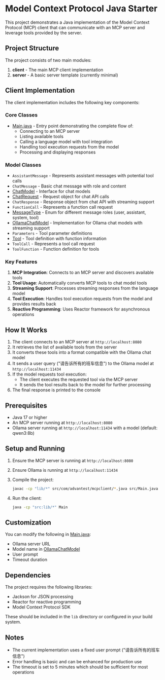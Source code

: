 # Model Context Protocol Java Starter

This project demonstrates a Java implementation of the Model Context Protocol (MCP) client that can communicate with an MCP server and leverage tools provided by the server.

## Project Structure

The project consists of two main modules:

1. **client** - The main MCP client implementation
2. **server** - A basic server template (currently minimal)

## Client Implementation

The client implementation includes the following key components:

### Core Classes

- [Main.java](file://D:\AI\mcp\java-mcp-starter\client\src\Main.java) - Entry point demonstrating the complete flow of:
    - Connecting to an MCP server
    - Listing available tools
    - Calling a language model with tool integration
    - Handling tool execution requests from the model
    - Processing and displaying responses

### Model Classes

- `AssistantMessage` - Represents assistant messages with potential tool calls
- `ChatMessage` - Basic chat message with role and content
- [ChatModel](file://D:\AI\mcp\java-mcp-starter\client\src\com\advantest\mcpclient\ChatModel.java#L6-L7) - Interface for chat models
- [ChatRequest](file://D:\AI\mcp\java-mcp-starter\client\src\com\advantest\mcpclient\ChatRequest.java#L9-L70) - Request object for chat API calls
- `ChatResponse` - Response object from chat API with streaming support
- `FunctionCall` - Represents a function call request
- [MessageType](file://D:\AI\mcp\java-mcp-starter\client\src\com\advantest\mcpclient\MessageType.java#L5-L31) - Enum for different message roles (user, assistant, system, tool)
- [OllamaChatModel](file://D:\AI\mcp\java-mcp-starter\client\src\com\advantest\mcpclient\OllamaChatModel.java#L22-L154) - Implementation for Ollama chat models with streaming support
- `Parameters` - Tool parameter definitions
- [Tool](file://io\modelcontextprotocol\spec\McpSchema.java#L573-L587) - Tool definition with function information
- `ToolCall` - Represents a tool call request
- `ToolFunction` - Function definition for tools

### Key Features

1. **MCP Integration**: Connects to an MCP server and discovers available tools
2. **Tool Usage**: Automatically converts MCP tools to chat model tools
3. **Streaming Support**: Processes streaming responses from the language model
4. **Tool Execution**: Handles tool execution requests from the model and provides results back
5. **Reactive Programming**: Uses Reactor framework for asynchronous operations

## How It Works

1. The client connects to an MCP server at `http://localhost:8080`
2. It retrieves the list of available tools from the server
3. It converts these tools into a format compatible with the Ollama chat model
4. It sends a user query ("请告诉所有的班车信息") to the Ollama model at `http://localhost:11434`
5. If the model requests tool execution:
    - The client executes the requested tool via the MCP server
    - It sends the tool results back to the model for further processing
6. The final response is printed to the console

## Prerequisites

- Java 17 or higher
- An MCP server running at `http://localhost:8080`
- Ollama server running at `http://localhost:11434` with a model (default: qwen3:8b)

## Setup and Running

1. Ensure the MCP server is running at `http://localhost:8080`
2. Ensure Ollama is running at `http://localhost:11434`
3. Compile the project:
   ```bash
   javac -cp "lib/*" src/com/advantest/mcpclient/*.java src/Main.java
   ```

4. Run the client:
   ```bash
   java -cp "src:lib/*" Main
   ```


## Customization

You can modify the following in [Main.java](file://D:\AI\mcp\java-mcp-starter\client\src\Main.java):
- Ollama server URL
- Model name in [OllamaChatModel](file://D:\AI\mcp\java-mcp-starter\client\src\com\advantest\mcpclient\OllamaChatModel.java#L22-L154)
- User prompt
- Timeout duration

## Dependencies

The project requires the following libraries:
- Jackson for JSON processing
- Reactor for reactive programming
- Model Context Protocol SDK

These should be included in the `lib` directory or configured in your build system.

## Notes

- The current implementation uses a fixed user prompt ("请告诉所有的班车信息")
- Error handling is basic and can be enhanced for production use
- The timeout is set to 5 minutes which should be sufficient for most operations